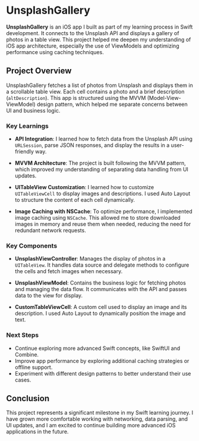 # UnsplashGallery

**UnsplashGallery** is an iOS app I built as part of my learning process in Swift development. It connects to the Unsplash API and displays a gallery of photos in a table view. This project helped me deepen my understanding of iOS app architecture, especially the use of ViewModels and optimizing performance using caching techniques.

## Project Overview

UnsplashGallery fetches a list of photos from Unsplash and displays them in a scrollable table view. Each cell contains a photo and a brief description (`altDescription`). This app is structured using the MVVM (Model-View-ViewModel) design pattern, which helped me separate concerns between UI and business logic.

### Key Learnings

- **API Integration**: I learned how to fetch data from the Unsplash API using `URLSession`, parse JSON responses, and display the results in a user-friendly way.
  
- **MVVM Architecture**: The project is built following the MVVM pattern, which improved my understanding of separating data handling from UI updates.

- **UITableView Customization**: I learned how to customize `UITableViewCell` to display images and descriptions. I used Auto Layout to structure the content of each cell dynamically.

- **Image Caching with NSCache**: To optimize performance, I implemented image caching using `NSCache`. This allowed me to store downloaded images in memory and reuse them when needed, reducing the need for redundant network requests.

### Key Components

- **UnsplashViewController**: Manages the display of photos in a `UITableView`. It handles data source and delegate methods to configure the cells and fetch images when necessary.

- **UnsplashViewModel**: Contains the business logic for fetching photos and managing the data flow. It communicates with the API and passes data to the view for display.

- **CustomTableViewCell**: A custom cell used to display an image and its description. I used Auto Layout to dynamically position the image and text.

### Next Steps

- Continue exploring more advanced Swift concepts, like SwiftUI and Combine.
- Improve app performance by exploring additional caching strategies or offline support.
- Experiment with different design patterns to better understand their use cases.

## Conclusion

This project represents a significant milestone in my Swift learning journey. I have grown more comfortable working with networking, data parsing, and UI updates, and I am excited to continue building more advanced iOS applications in the future.
